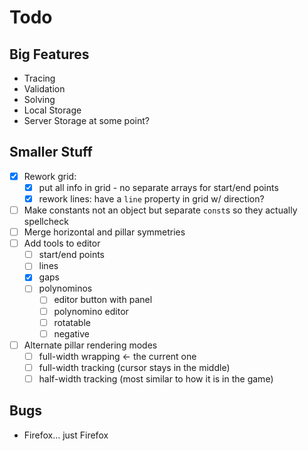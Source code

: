 # Todo

## Big Features
* Tracing
* Validation
* Solving
* Local Storage
* Server Storage at some point?

## Smaller Stuff
* [x] Rework grid:
    * [x] put all info in grid - no separate arrays for start/end points
    * [x] rework lines: have a `line` property in grid w/ direction?
* [ ] Make constants not an object but separate `const`s so they actually spellcheck
* [ ] Merge horizontal and pillar symmetries
* [ ] Add tools to editor
    * [ ] start/end points
    * [ ] lines
    * [x] gaps
    * [ ] polynominos
        * [ ] editor button with panel
        * [ ] polynomino editor
        * [ ] rotatable
        * [ ] negative
* [ ] Alternate pillar rendering modes
    * [ ] full-width wrapping <- the current one
    * [ ] full-width tracking (cursor stays in the middle)
    * [ ] half-width tracking (most similar to how it is in the game)

## Bugs
* Firefox... just Firefox
